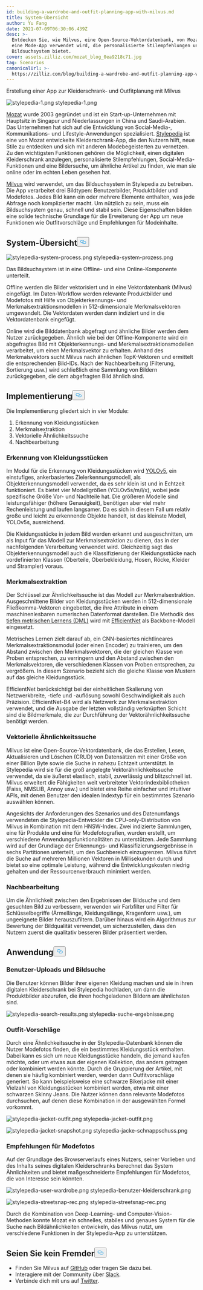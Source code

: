 ```yaml
---
id: building-a-wardrobe-and-outfit-planning-app-with-milvus.md
title: System-Übersicht
author: Yu Fang
date: 2021-07-09T06:30:06.439Z
desc: >-
  Entdecken Sie, wie Milvus, eine Open-Source-Vektordatenbank, von Mozat für
  eine Mode-App verwendet wird, die personalisierte Stilempfehlungen und ein
  Bildsuchsystem bietet.
cover: assets.zilliz.com/mozat_blog_0ea9218c71.jpg
tag: Scenarios
canonicalUrl: >-
  https://zilliz.com/blog/building-a-wardrobe-and-outfit-planning-app-with-milvus
---
```

<custom-h1>Erstellung einer App zur Kleiderschrank- und Outfitplanung mit Milvus</custom-h1><p>
  
   <span class="img-wrapper"> <img translate="no" src="https://assets.zilliz.com/stylepedia_1_5f239a8d48.png" alt="stylepedia-1.png" class="doc-image" id="stylepedia-1.png" />
   </span> <span class="img-wrapper"> <span>stylepedia-1.png</span> </span></p>
<p><a href="http://www.mozat.com/home">Mozat</a> wurde 2003 gegründet und ist ein Start-up-Unternehmen mit Hauptsitz in Singapur und Niederlassungen in China und Saudi-Arabien. Das Unternehmen hat sich auf die Entwicklung von Social-Media-, Kommunikations- und Lifestyle-Anwendungen spezialisiert. <a href="https://stylepedia.com/">Stylepedia</a> ist eine von Mozat entwickelte Kleiderschrank-App, die den Nutzern hilft, neue Stile zu entdecken und sich mit anderen Modebegeisterten zu vernetzen. Zu den wichtigsten Funktionen gehören die Möglichkeit, einen digitalen Kleiderschrank anzulegen, personalisierte Stilempfehlungen, Social-Media-Funktionen und eine Bildersuche, um ähnliche Artikel zu finden, wie man sie online oder im echten Leben gesehen hat.</p>
<p><a href="https://milvus.io">Milvus</a> wird verwendet, um das Bildsuchsystem in Stylepedia zu betreiben. Die App verarbeitet drei Bildtypen: Benutzerbilder, Produktbilder und Modefotos. Jedes Bild kann ein oder mehrere Elemente enthalten, was jede Abfrage noch komplizierter macht. Um nützlich zu sein, muss ein Bildsuchsystem genau, schnell und stabil sein. Diese Eigenschaften bilden eine solide technische Grundlage für die Erweiterung der App um neue Funktionen wie Outfitvorschläge und Empfehlungen für Modeinhalte.</p>
<h2 id="System-overview" class="common-anchor-header">System-Übersicht<button data-href="#System-overview" class="anchor-icon" translate="no">
      <svg translate="no"
        aria-hidden="true"
        focusable="false"
        height="20"
        version="1.1"
        viewBox="0 0 16 16"
        width="16"
      >
        <path
          fill="#0092E4"
          fill-rule="evenodd"
          d="M4 9h1v1H4c-1.5 0-3-1.69-3-3.5S2.55 3 4 3h4c1.45 0 3 1.69 3 3.5 0 1.41-.91 2.72-2 3.25V8.59c.58-.45 1-1.27 1-2.09C10 5.22 8.98 4 8 4H4c-.98 0-2 1.22-2 2.5S3 9 4 9zm9-3h-1v1h1c1 0 2 1.22 2 2.5S13.98 12 13 12H9c-.98 0-2-1.22-2-2.5 0-.83.42-1.64 1-2.09V6.25c-1.09.53-2 1.84-2 3.25C6 11.31 7.55 13 9 13h4c1.45 0 3-1.69 3-3.5S14.5 6 13 6z"
        ></path>
      </svg>
    </button></h2><p>
  
   <span class="img-wrapper"> <img translate="no" src="https://assets.zilliz.com/stylepedia_system_process_8e7e2ab3e4.png" alt="stylepedia-system-process.png" class="doc-image" id="stylepedia-system-process.png" />
   </span> <span class="img-wrapper"> <span>stylepedia-system-prozess.png</span> </span></p>
<p>Das Bildsuchsystem ist in eine Offline- und eine Online-Komponente unterteilt.</p>
<p>Offline werden die Bilder vektorisiert und in eine Vektordatenbank (Milvus) eingefügt. Im Daten-Workflow werden relevante Produktbilder und Modefotos mit Hilfe von Objekterkennungs- und Merkmalsextraktionsmodellen in 512-dimensionale Merkmalsvektoren umgewandelt. Die Vektordaten werden dann indiziert und in die Vektordatenbank eingefügt.</p>
<p>Online wird die Bilddatenbank abgefragt und ähnliche Bilder werden dem Nutzer zurückgegeben. Ähnlich wie bei der Offline-Komponente wird ein abgefragtes Bild mit Objekterkennungs- und Merkmalsextraktionsmodellen verarbeitet, um einen Merkmalsvektor zu erhalten. Anhand des Merkmalsvektors sucht Milvus nach ähnlichen TopK-Vektoren und ermittelt die entsprechenden Bild-IDs. Nach der Nachbearbeitung (Filterung, Sortierung usw.) wird schließlich eine Sammlung von Bildern zurückgegeben, die dem abgefragten Bild ähnlich sind.</p>
<h2 id="Implementation" class="common-anchor-header">Implementierung<button data-href="#Implementation" class="anchor-icon" translate="no">
      <svg translate="no"
        aria-hidden="true"
        focusable="false"
        height="20"
        version="1.1"
        viewBox="0 0 16 16"
        width="16"
      >
        <path
          fill="#0092E4"
          fill-rule="evenodd"
          d="M4 9h1v1H4c-1.5 0-3-1.69-3-3.5S2.55 3 4 3h4c1.45 0 3 1.69 3 3.5 0 1.41-.91 2.72-2 3.25V8.59c.58-.45 1-1.27 1-2.09C10 5.22 8.98 4 8 4H4c-.98 0-2 1.22-2 2.5S3 9 4 9zm9-3h-1v1h1c1 0 2 1.22 2 2.5S13.98 12 13 12H9c-.98 0-2-1.22-2-2.5 0-.83.42-1.64 1-2.09V6.25c-1.09.53-2 1.84-2 3.25C6 11.31 7.55 13 9 13h4c1.45 0 3-1.69 3-3.5S14.5 6 13 6z"
        ></path>
      </svg>
    </button></h2><p>Die Implementierung gliedert sich in vier Module:</p>
<ol>
<li>Erkennung von Kleidungsstücken</li>
<li>Merkmalsextraktion</li>
<li>Vektorielle Ähnlichkeitssuche</li>
<li>Nachbearbeitung</li>
</ol>
<h3 id="Garment-detection" class="common-anchor-header">Erkennung von Kleidungsstücken</h3><p>Im Modul für die Erkennung von Kleidungsstücken wird <a href="https://pytorch.org/hub/ultralytics_yolov5/">YOLOv5</a>, ein einstufiges, ankerbasiertes Zielerkennungsmodell, als Objekterkennungsmodell verwendet, da es sehr klein ist und in Echtzeit funktioniert. Es bietet vier Modellgrößen (YOLOv5s/m/l/x), wobei jede spezifische Größe Vor- und Nachteile hat. Die größeren Modelle sind leistungsfähiger (höhere Genauigkeit), benötigen aber viel mehr Rechenleistung und laufen langsamer. Da es sich in diesem Fall um relativ große und leicht zu erkennende Objekte handelt, ist das kleinste Modell, YOLOv5s, ausreichend.</p>
<p>Die Kleidungsstücke in jedem Bild werden erkannt und ausgeschnitten, um als Input für das Modell zur Merkmalsextraktion zu dienen, das in der nachfolgenden Verarbeitung verwendet wird. Gleichzeitig sagt das Objekterkennungsmodell auch die Klassifizierung der Kleidungsstücke nach vordefinierten Klassen (Oberteile, Oberbekleidung, Hosen, Röcke, Kleider und Strampler) voraus.</p>
<h3 id="Feature-extraction" class="common-anchor-header">Merkmalsextraktion</h3><p>Der Schlüssel zur Ähnlichkeitssuche ist das Modell zur Merkmalsextraktion. Ausgeschnittene Bilder von Kleidungsstücken werden in 512-dimensionale Fließkomma-Vektoren eingebettet, die ihre Attribute in einem maschinenlesbaren numerischen Datenformat darstellen. Die Methodik des <a href="https://github.com/Joon-Park92/Survey_of_Deep_Metric_Learning">tiefen metrischen Lernens (DML)</a> wird mit <a href="https://arxiv.org/abs/1905.11946">EfficientNet</a> als Backbone-Modell eingesetzt.</p>
<p>Metrisches Lernen zielt darauf ab, ein CNN-basiertes nichtlineares Merkmalsextraktionsmodul (oder einen Encoder) zu trainieren, um den Abstand zwischen den Merkmalsvektoren, die der gleichen Klasse von Proben entsprechen, zu verringern und den Abstand zwischen den Merkmalsvektoren, die verschiedenen Klassen von Proben entsprechen, zu vergrößern. In diesem Szenario bezieht sich die gleiche Klasse von Mustern auf das gleiche Kleidungsstück.</p>
<p>EfficientNet berücksichtigt bei der einheitlichen Skalierung von Netzwerkbreite, -tiefe und -auflösung sowohl Geschwindigkeit als auch Präzision. EfficientNet-B4 wird als Netzwerk zur Merkmalsextraktion verwendet, und die Ausgabe der letzten vollständig verknüpften Schicht sind die Bildmerkmale, die zur Durchführung der Vektorähnlichkeitssuche benötigt werden.</p>
<h3 id="Vector-similarity-search" class="common-anchor-header">Vektorielle Ähnlichkeitssuche</h3><p>Milvus ist eine Open-Source-Vektordatenbank, die das Erstellen, Lesen, Aktualisieren und Löschen (CRUD) von Datensätzen mit einer Größe von einer Billion Byte sowie die Suche in nahezu Echtzeit unterstützt. In Stylepedia wird sie für die groß angelegte Vektorähnlichkeitssuche verwendet, da sie äußerst elastisch, stabil, zuverlässig und blitzschnell ist. Milvus erweitert die Fähigkeiten weit verbreiteter Vektorindexbibliotheken (Faiss, NMSLIB, Annoy usw.) und bietet eine Reihe einfacher und intuitiver APIs, mit denen Benutzer den idealen Indextyp für ein bestimmtes Szenario auswählen können.</p>
<p>Angesichts der Anforderungen des Szenarios und des Datenumfangs verwendeten die Stylepedia-Entwickler die CPU-only-Distribution von Milvus in Kombination mit dem HNSW-Index. Zwei indizierte Sammlungen, eine für Produkte und eine für Modefotografien, wurden erstellt, um verschiedene Anwendungsfunktionalitäten zu unterstützen. Jede Sammlung wird auf der Grundlage der Erkennungs- und Klassifizierungsergebnisse in sechs Partitionen unterteilt, um den Suchbereich einzugrenzen. Milvus führt die Suche auf mehreren Millionen Vektoren in Millisekunden durch und bietet so eine optimale Leistung, während die Entwicklungskosten niedrig gehalten und der Ressourcenverbrauch minimiert werden.</p>
<h3 id="Post-processing" class="common-anchor-header">Nachbearbeitung</h3><p>Um die Ähnlichkeit zwischen den Ergebnissen der Bildsuche und dem gesuchten Bild zu verbessern, verwenden wir Farbfilter und Filter für Schlüsselbegriffe (Ärmellänge, Kleidungslänge, Kragenform usw.), um ungeeignete Bilder herauszufiltern. Darüber hinaus wird ein Algorithmus zur Bewertung der Bildqualität verwendet, um sicherzustellen, dass den Nutzern zuerst die qualitativ besseren Bilder präsentiert werden.</p>
<h2 id="Application" class="common-anchor-header">Anwendung<button data-href="#Application" class="anchor-icon" translate="no">
      <svg translate="no"
        aria-hidden="true"
        focusable="false"
        height="20"
        version="1.1"
        viewBox="0 0 16 16"
        width="16"
      >
        <path
          fill="#0092E4"
          fill-rule="evenodd"
          d="M4 9h1v1H4c-1.5 0-3-1.69-3-3.5S2.55 3 4 3h4c1.45 0 3 1.69 3 3.5 0 1.41-.91 2.72-2 3.25V8.59c.58-.45 1-1.27 1-2.09C10 5.22 8.98 4 8 4H4c-.98 0-2 1.22-2 2.5S3 9 4 9zm9-3h-1v1h1c1 0 2 1.22 2 2.5S13.98 12 13 12H9c-.98 0-2-1.22-2-2.5 0-.83.42-1.64 1-2.09V6.25c-1.09.53-2 1.84-2 3.25C6 11.31 7.55 13 9 13h4c1.45 0 3-1.69 3-3.5S14.5 6 13 6z"
        ></path>
      </svg>
    </button></h2><h3 id="User-uploads-and-image-search" class="common-anchor-header">Benutzer-Uploads und Bildsuche</h3><p>Die Benutzer können Bilder ihrer eigenen Kleidung machen und sie in ihren digitalen Kleiderschrank bei Stylepedia hochladen, um dann die Produktbilder abzurufen, die ihren hochgeladenen Bildern am ähnlichsten sind.</p>
<p>
  
   <span class="img-wrapper"> <img translate="no" src="https://assets.zilliz.com/stylepedia_search_results_0568e20dc0.png" alt="stylepedia-search-results.png" class="doc-image" id="stylepedia-search-results.png" />
   </span> <span class="img-wrapper"> <span>stylepedia-suche-ergebnisse.png</span> </span></p>
<h3 id="Outfit-suggestions" class="common-anchor-header">Outfit-Vorschläge</h3><p>Durch eine Ähnlichkeitssuche in der Stylepedia-Datenbank können die Nutzer Modefotos finden, die ein bestimmtes Kleidungsstück enthalten. Dabei kann es sich um neue Kleidungsstücke handeln, die jemand kaufen möchte, oder um etwas aus der eigenen Kollektion, das anders getragen oder kombiniert werden könnte. Durch die Gruppierung der Artikel, mit denen sie häufig kombiniert werden, werden dann Outfitvorschläge generiert. So kann beispielsweise eine schwarze Bikerjacke mit einer Vielzahl von Kleidungsstücken kombiniert werden, etwa mit einer schwarzen Skinny Jeans. Die Nutzer können dann relevante Modefotos durchsuchen, auf denen diese Kombination in der ausgewählten Formel vorkommt.</p>
<p>
  
   <span class="img-wrapper"> <img translate="no" src="https://assets.zilliz.com/stylepedia_jacket_outfit_e84914da9e.png" alt="stylepedia-jacket-outfit.png" class="doc-image" id="stylepedia-jacket-outfit.png" />
   </span> <span class="img-wrapper"> <span>stylepedia-jacket-outfit.png</span> </span></p>
<p>
  
   <span class="img-wrapper"> <img translate="no" src="https://assets.zilliz.com/stylepedia_jacket_snapshot_25f53cc09b.png" alt="stylepedia-jacket-snapshot.png" class="doc-image" id="stylepedia-jacket-snapshot.png" />
   </span> <span class="img-wrapper"> <span>stylepedia-jacke-schnappschuss.png</span> </span></p>
<h3 id="Fashion-photograph-recommendations" class="common-anchor-header">Empfehlungen für Modefotos</h3><p>Auf der Grundlage des Browserverlaufs eines Nutzers, seiner Vorlieben und des Inhalts seines digitalen Kleiderschranks berechnet das System Ähnlichkeiten und bietet maßgeschneiderte Empfehlungen für Modefotos, die von Interesse sein könnten.</p>
<p>
  
   <span class="img-wrapper"> <img translate="no" src="https://assets.zilliz.com/stylepedia_user_wardrobe_6770c856b9.png" alt="stylepedia-user-wardrobe.png" class="doc-image" id="stylepedia-user-wardrobe.png" />
   </span> <span class="img-wrapper"> <span>stylepedia-benutzer-kleiderschrank.png</span> </span></p>
<p>
  
   <span class="img-wrapper"> <img translate="no" src="https://assets.zilliz.com/stylepedia_streetsnap_rec_901601a34d.png" alt="stylepedia-streetsnap-rec.png" class="doc-image" id="stylepedia-streetsnap-rec.png" />
   </span> <span class="img-wrapper"> <span>stylepedia-streetsnap-rec.png</span> </span></p>
<p>Durch die Kombination von Deep-Learning- und Computer-Vision-Methoden konnte Mozat ein schnelles, stabiles und genaues System für die Suche nach Bildähnlichkeiten entwickeln, das Milvus nutzt, um verschiedene Funktionen in der Stylepedia-App zu unterstützen.</p>
<h2 id="Dont-be-a-stranger" class="common-anchor-header">Seien Sie kein Fremder<button data-href="#Dont-be-a-stranger" class="anchor-icon" translate="no">
      <svg translate="no"
        aria-hidden="true"
        focusable="false"
        height="20"
        version="1.1"
        viewBox="0 0 16 16"
        width="16"
      >
        <path
          fill="#0092E4"
          fill-rule="evenodd"
          d="M4 9h1v1H4c-1.5 0-3-1.69-3-3.5S2.55 3 4 3h4c1.45 0 3 1.69 3 3.5 0 1.41-.91 2.72-2 3.25V8.59c.58-.45 1-1.27 1-2.09C10 5.22 8.98 4 8 4H4c-.98 0-2 1.22-2 2.5S3 9 4 9zm9-3h-1v1h1c1 0 2 1.22 2 2.5S13.98 12 13 12H9c-.98 0-2-1.22-2-2.5 0-.83.42-1.64 1-2.09V6.25c-1.09.53-2 1.84-2 3.25C6 11.31 7.55 13 9 13h4c1.45 0 3-1.69 3-3.5S14.5 6 13 6z"
        ></path>
      </svg>
    </button></h2><ul>
<li>Finden Sie Milvus auf <a href="https://github.com/milvus-io/milvus/">GitHub</a> oder tragen Sie dazu bei.</li>
<li>Interagiere mit der Community über <a href="https://join.slack.com/t/milvusio/shared_invite/zt-e0u4qu3k-bI2GDNys3ZqX1YCJ9OM~GQ">Slack</a>.</li>
<li>Verbinde dich mit uns auf <a href="https://twitter.com/milvusio">Twitter</a>.</li>
</ul>
